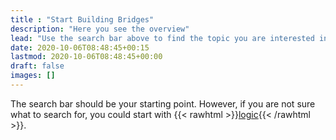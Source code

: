 ```yaml
---
title : "Start Building Bridges"
description: "Here you see the overview"
lead: "Use the search bar above to find the topic you are interested in and see the hidden connections."
date: 2020-10-06T08:48:45+00:15
lastmod: 2020-10-06T08:48:45+00:00
draft: false
images: []
---
```


The search bar should be your starting point. However,
if you are not sure what to search for, you could start with
{{< rawhtml >}}<a href="/docs/chapter0/000/">logic</a>{{< /rawhtml >}}.
